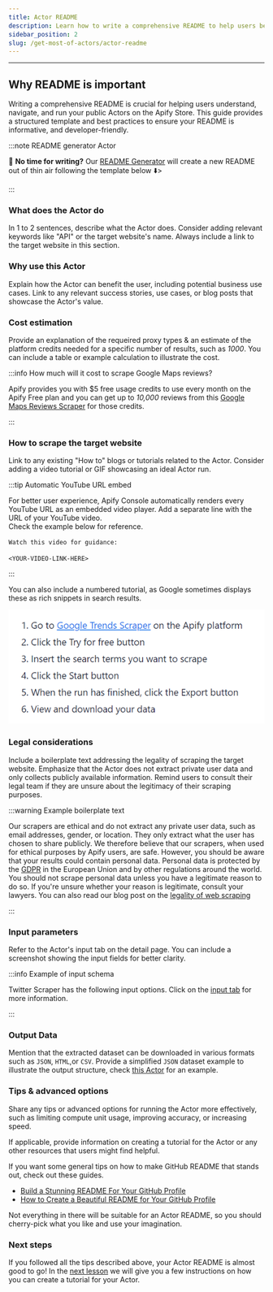 ```yaml
---
title: Actor README
description: Learn how to write a comprehensive README to help users better navigate, understand and run public Actors in Apify Store.
sidebar_position: 2
slug: /get-most-of-actors/actor-readme
---
```


---


## Why README is important

Writing a comprehensive README is crucial for helping users understand, navigate, and run your public Actors on the Apify Store. This guide provides a structured template and best practices to ensure your README is informative, and developer-friendly.

:::note README generator Actor

🦾 **No time for writing?** Our [README Generator](https://apify.com/apify/actor-readme-generator) will create a new README out of thin air following the template below ⬇️>

:::

### What does the Actor do

In 1 to 2 sentences, describe what the Actor does. Consider adding relevant keywords like "API" or the target website's name. Always include a link to the target website in this section.

### Why use this Actor

Explain how the Actor can benefit the user, including potential business use cases. Link to any relevant success stories, use cases, or blog posts that showcase the Actor's value.

### Cost estimation

Provide an explanation of the requeired proxy types & an estimate of the platform credits needed for a specific number of results, such as _1000_. You can include a table or example calculation to illustrate the cost.

:::info How much will it cost to scrape Google Maps reviews?

Apify provides you with $5 free usage credits to use every month on the Apify Free plan and you can get up to _10,000_ reviews from this [Google Maps Reviews Scraper](https://apify.com/compass/google-maps-reviews-scraper) for those credits.

:::

### How to scrape the target website

Link to any existing "How to" blogs or tutorials related to the Actor. Consider adding a video tutorial or GIF showcasing an ideal Actor run.

:::tip Automatic YouTube URL embed

For better user experience, Apify Console automatically renders every YouTube URL as an embedded video player. Add a separate line with the URL of your YouTube video. <br/>Check the example below for reference.

```text
Watch this video for guidance:

<YOUR-VIDEO-LINK-HERE>
```

:::

You can also include a numbered tutorial, as Google sometimes displays these as rich snippets in search results.

![How to scrape a website - numbered tutorial](./images/how-to-scrape-target-site.webp)

### Legal considerations

Include a boilerplate text addressing the legality of scraping the target website. Emphasize that the Actor does not extract private user data and only collects publicly available information. Remind users to consult their legal team if they are unsure about the legitimacy of their scraping purposes.

:::warning Example boilerplate text

Our scrapers are ethical and do not extract any private user data, such as email addresses, gender, or location. They only extract what the user has chosen to share publicly. We therefore believe that our scrapers, when used for ethical purposes by Apify users, are safe. However, you should be aware that your results could contain personal data. Personal data is protected by the [GDPR](https://en.wikipedia.org/wiki/General_Data_Protection_Regulation) in the European Union and by other regulations around the world. You should not scrape personal data unless you have a legitimate reason to do so. If you're unsure whether your reason is legitimate, consult your lawyers. You can also read our blog post on the [legality of web scraping](https://blog.apify.com/is-web-scraping-legal/)

:::

### Input parameters

Refer to the Actor's input tab on the detail page. You can include a screenshot showing the input fields for better clarity.

:::info Example of input schema

Twitter Scraper has the following input options. Click on the [input tab](https://apify.com/quacker/twitter-scraper/input-schema) for more information.

:::

### Output Data

Mention that the extracted dataset can be downloaded in various formats such as `JSON`, `HTML`,or `CSV`. Provide a simplified `JSON` dataset example to illustrate the output structure, check [this Actor](https://apify.com/compass/crawler-google-places#output-example) for an example.



### Tips & advanced options

Share any tips or advanced options for running the Actor more effectively, such as limiting compute unit usage, improving accuracy, or increasing speed.

If applicable, provide information on creating a tutorial for the Actor or any other resources that users might find helpful.

If you want some general tips on how to make GitHub README that stands out, check out these guides.

- [Build a Stunning README For Your GitHub Profile](https://towardsdatascience.com/build-a-stunning-readme-for-your-github-profile-9b80434fe5d7)
- [How to Create a Beautiful README for Your GitHub Profile](https://yushi95.medium.com/how-to-create-a-beautiful-readme-for-your-github-profile-36957caa711c)

Not everything in there will be suitable for an Actor README, so you should cherry-pick what you like and use your imagination.

### Next steps

If you followed all the tips described above, your Actor README is almost good to go! In the [next lesson](./guidelines_for_writing.md) we will give you a few instructions on how you can create a tutorial for your Actor.
